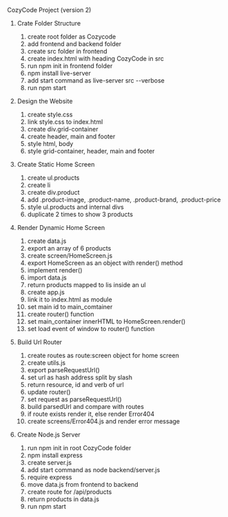 CozyCode Project (version 2)

1. Crate Folder Structure

   1. create root folder as Cozycode
   2. add frontend and backend folder
   3. create src folder in frontend
   4. create index.html with heading CozyCode in src
   5. run npm init in frontend folder
   6. npm install live-server
   7. add start command as live-server src --verbose
   8. run npm start

2. Design the Website

   1. create style.css
   2. link style.css to index.html
   3. create div.grid-container
   4. create header, main and footer
   5. style html, body
   6. style grid-container, header, main and footer

3. Create Static Home Screen

   1. create ul.products
   2. create li
   3. create div.product
   4. add .product-image, .product-name, .product-brand, .product-price
   5. style ul.products and internal divs
   6. duplicate 2 times to show 3 products

4. Render Dynamic Home Screen

   1. create data.js
   2. export an array of 6 products
   3. create screen/HomeScreen.js
   4. export HomeScreen as an object with render() method
   5. implement render()
   6. import data.js
   7. return products mapped to lis inside an ul
   8. create app.js
   9. link it to index.html as module
   10. set main id to main_comtainer
   11. create router() function
   12. set main_container innerHTML to HomeScreen.render()
   13. set load event of window to router() function

5. Build Url Router

   1. create routes as route:screen object for home screen
   2. create utils.js
   3. export parseRequestUrl()
   4. set url as hash address split by slash
   5. return resource, id and verb of url
   6. update router()
   7. set request as parseRequestUrl()
   8. build parsedUrl and compare with routes
   9. if route exists render it, else render Error404
   10. create screens/Error404.js and render error message

6. Create Node.js Server

   1. run npm init in root CozyCode folder
   2. npm install express
   3. create server.js
   4. add start command as node backend/server.js
   5. require express
   6. move data.js from frontend to backend
   7. create route for /api/products
   8. return products in data.js
   9. run npm start
